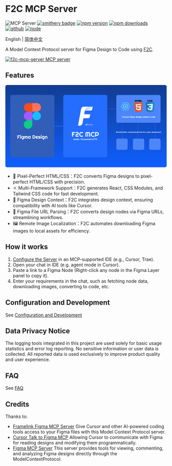 # F2C MCP Server 
![MCP Server](https://badge.mcpx.dev?type=server 'MCP Server')
[![smithery badge](https://smithery.ai/badge/@f2c-ai/f2c-mcp)](https://smithery.ai/server/@f2c-ai/f2c-mcp)
[![npm version][npm-version-src]][npm-version-href]
[![npm downloads][npm-downloads-src]][npm-downloads-href]
[![github][github-src]][github-href]
[![node][node-src]][node-href]


[npm-version-src]: https://img.shields.io/npm/v/@f2c/mcp?style=flat&colorA=18181B&colorB=F0DB4F
[npm-version-href]: https://npmjs.com/package/@f2c/mcp
[npm-downloads-src]: https://img.shields.io/npm/dm/@f2c/mcp?style=flat&colorA=18181B&colorB=F0DB4F
[npm-downloads-href]: https://npmjs.com/package/@f2c/mcp
[github-src]: https://img.shields.io/badge/github-@f2c/mcp-blue?style=flat&colorA=18181B&colorB=F0DB4F
[github-href]: https://github.com/f2c-ai/f2c-mcp
[node-src]: https://img.shields.io/node/v/@f2c/mcp?style=flat&colorA=18181B&colorB=F0DB4F
[node-href]: https://nodejs.org/en/about/previous-releases

English | [简体中文](./README-zh-CN.md)

A Model Context Protocol server for Figma Design to Code using [F2C](https://f2c.yy.com/).

<a href="https://glama.ai/mcp/servers/@f2c-ai/f2c-mcp">
  <img width="380" height="200" src="https://glama.ai/mcp/servers/@f2c-ai/f2c-mcp/badge" alt="f2c-mcp-server MCP server" />
</a>

## Features
<img alt="f2c" src="https://raw.githubusercontent.com/f2c-ai/f2c-mcp/main/docs/bannerv3.png" />

- 🎨 Pixel-Perfect HTML/CSS：F2C converts Figma designs to pixel-perfect HTML/CSS with precision.
- ⚛️ Multi-Framework Support：F2C generates React, CSS Modules, and Tailwind CSS code for fast development.
- 🧠 Figma Design Context：F2C integrates design context, ensuring compatibility with AI tools like Cursor.
- 🔗 Figma File URL Parsing：F2C converts design nodes via Figma URLs, streamlining workflows.
- 🖼️ Remote Image Localization：F2C automates downloading Figma images to local assets for efficiency.

## How it works
1. [Configure the Server](docs/en/GettingStarted.md) in an MCP-supported IDE (e.g., Cursor, Trae).
2. Open your chat in IDE (e.g. agent mode in Cursor).
3. Paste a link to a Figma Node (Right-click any node in the Figma Layer panel to copy it).
4. Enter your requirements in the chat, such as fetching node data, downloading images, converting to code, etc.

## Configuration and Development

See [Configuration and Development](docs/en/GettingStarted.md)

## Data Privacy Notice
The logging tools integrated in this project are used solely for basic usage statistics and error log reporting. No sensitive information or user data is collected. All reported data is used exclusively to improve product quality and user experience.

## FAQ
See [FAQ](docs/en/FAQ.md)

## Credits

Thanks to:

+ [Framelink Figma MCP Server](https://github.com/GLips/Figma-Context-MCP) Give Cursor and other AI-powered coding tools access to your Figma files with this Model Context Protocol server.  
+ [Cursor Talk to Figma MCP](https://github.com/sonnylazuardi/cursor-talk-to-figma-mcp) Allowing Cursor to communicate with Figma for reading designs and modifying them programmatically.
+ [Figma MCP Server](https://github.com/MatthewDailey/figma-mcp) This server provides tools for viewing, commenting, and analyzing Figma designs directly through the ModelContextProtocol.